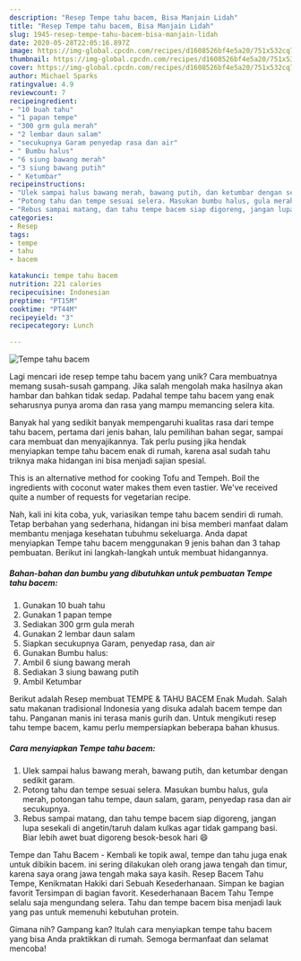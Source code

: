 ```yaml
---
description: "Resep Tempe tahu bacem, Bisa Manjain Lidah"
title: "Resep Tempe tahu bacem, Bisa Manjain Lidah"
slug: 1945-resep-tempe-tahu-bacem-bisa-manjain-lidah
date: 2020-05-28T22:05:16.897Z
image: https://img-global.cpcdn.com/recipes/d1608526bf4e5a20/751x532cq70/tempe-tahu-bacem-foto-resep-utama.jpg
thumbnail: https://img-global.cpcdn.com/recipes/d1608526bf4e5a20/751x532cq70/tempe-tahu-bacem-foto-resep-utama.jpg
cover: https://img-global.cpcdn.com/recipes/d1608526bf4e5a20/751x532cq70/tempe-tahu-bacem-foto-resep-utama.jpg
author: Michael Sparks
ratingvalue: 4.9
reviewcount: 7
recipeingredient:
- "10 buah tahu"
- "1 papan tempe"
- "300 grm gula merah"
- "2 lembar daun salam"
- "secukupnya Garam penyedap rasa dan air"
- " Bumbu halus"
- "6 siung bawang merah"
- "3 siung bawang putih"
- " Ketumbar"
recipeinstructions:
- "Ulek sampai halus bawang merah, bawang putih, dan ketumbar dengan sedikit garam."
- "Potong tahu dan tempe sesuai selera. Masukan bumbu halus, gula merah, potongan tahu tempe, daun salam, garam, penyedap rasa dan air secukupnya."
- "Rebus sampai matang, dan tahu tempe bacem siap digoreng, jangan lupa sesekali di angetin/taruh dalam kulkas agar tidak gampang basi. Biar lebih awet buat digoreng besok-besok hari 😄"
categories:
- Resep
tags:
- tempe
- tahu
- bacem

katakunci: tempe tahu bacem 
nutrition: 221 calories
recipecuisine: Indonesian
preptime: "PT15M"
cooktime: "PT44M"
recipeyield: "3"
recipecategory: Lunch

---
```



![Tempe tahu bacem](https://img-global.cpcdn.com/recipes/d1608526bf4e5a20/751x532cq70/tempe-tahu-bacem-foto-resep-utama.jpg)

Lagi mencari ide resep tempe tahu bacem yang unik? Cara membuatnya memang susah-susah gampang. Jika salah mengolah maka hasilnya akan hambar dan bahkan tidak sedap. Padahal tempe tahu bacem yang enak seharusnya punya aroma dan rasa yang mampu memancing selera kita.

Banyak hal yang sedikit banyak mempengaruhi kualitas rasa dari tempe tahu bacem, pertama dari jenis bahan, lalu pemilihan bahan segar, sampai cara membuat dan menyajikannya. Tak perlu pusing jika hendak menyiapkan tempe tahu bacem enak di rumah, karena asal sudah tahu triknya maka hidangan ini bisa menjadi sajian spesial.

This is an alternative method for cooking Tofu and Tempeh. Boil the ingredients with coconut water makes them even tastier. We&#39;ve received quite a number of requests for vegetarian recipe.


Nah, kali ini kita coba, yuk, variasikan tempe tahu bacem sendiri di rumah. Tetap berbahan yang sederhana, hidangan ini bisa memberi manfaat dalam membantu menjaga kesehatan tubuhmu sekeluarga. Anda dapat menyiapkan Tempe tahu bacem menggunakan 9 jenis bahan dan 3 tahap pembuatan. Berikut ini langkah-langkah untuk membuat hidangannya.

<!--inarticleads1-->

##### Bahan-bahan dan bumbu yang dibutuhkan untuk pembuatan Tempe tahu bacem:

1. Gunakan 10 buah tahu
1. Gunakan 1 papan tempe
1. Sediakan 300 grm gula merah
1. Gunakan 2 lembar daun salam
1. Siapkan secukupnya Garam, penyedap rasa, dan air
1. Gunakan  Bumbu halus:
1. Ambil 6 siung bawang merah
1. Sediakan 3 siung bawang putih
1. Ambil  Ketumbar


Berikut adalah Resep membuat TEMPE &amp; TAHU BACEM Enak Mudah. Salah satu makanan tradisional Indonesia yang disuka adalah bacem tempe dan tahu. Panganan manis ini terasa manis gurih dan. Untuk mengikuti resep tahu tempe bacem, kamu perlu mempersiapkan beberapa bahan khusus. 

<!--inarticleads2-->

##### Cara menyiapkan Tempe tahu bacem:

1. Ulek sampai halus bawang merah, bawang putih, dan ketumbar dengan sedikit garam.
1. Potong tahu dan tempe sesuai selera. Masukan bumbu halus, gula merah, potongan tahu tempe, daun salam, garam, penyedap rasa dan air secukupnya.
1. Rebus sampai matang, dan tahu tempe bacem siap digoreng, jangan lupa sesekali di angetin/taruh dalam kulkas agar tidak gampang basi. Biar lebih awet buat digoreng besok-besok hari 😄


Tempe dan Tahu Bacem - Kembali ke topik awal, tempe dan tahu juga enak untuk dibikin bacem. ini sering dilakukan oleh orang jawa tengah dan timur, karena saya orang jawa tengah maka saya kasih. Resep Bacem Tahu Tempe, Kenikmatan Hakiki dari Sebuah Kesederhanaan. Simpan ke bagian favorit Tersimpan di bagian favorit. Kesederhanaan Bacem Tahu Tempe selalu saja mengundang selera. Tahu dan tempe bacem bisa menjadi lauk yang pas untuk memenuhi kebutuhan protein. 

Gimana nih? Gampang kan? Itulah cara menyiapkan tempe tahu bacem yang bisa Anda praktikkan di rumah. Semoga bermanfaat dan selamat mencoba!
